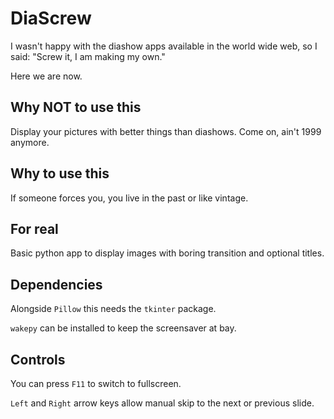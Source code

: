 # DiaScrew

I wasn't happy with the diashow apps available in the world wide web, so I said: "Screw it, I am making my own."

Here we are now.

## Why NOT to use this

Display your pictures with better things than diashows. Come on, ain't 1999 anymore.

## Why to use this

If someone forces you, you live in the past or like vintage.

## For real

Basic python app to display images with boring transition and optional titles.

## Dependencies

Alongside ``Pillow`` this needs the ``tkinter`` package.

``wakepy`` can be installed to keep the screensaver at bay.

## Controls

You can press ``F11`` to switch to fullscreen.

``Left`` and ``Right`` arrow keys allow manual skip to the next or previous slide.

